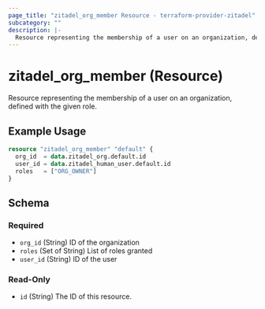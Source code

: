 ```yaml
---
page_title: "zitadel_org_member Resource - terraform-provider-zitadel"
subcategory: ""
description: |-
  Resource representing the membership of a user on an organization, defined with the given role.
---
```


# zitadel_org_member (Resource)

Resource representing the membership of a user on an organization, defined with the given role.

## Example Usage

```terraform
resource "zitadel_org_member" "default" {
  org_id  = data.zitadel_org.default.id
  user_id = data.zitadel_human_user.default.id
  roles   = ["ORG_OWNER"]
}
```

<!-- schema generated by tfplugindocs -->
## Schema

### Required

- `org_id` (String) ID of the organization
- `roles` (Set of String) List of roles granted
- `user_id` (String) ID of the user

### Read-Only

- `id` (String) The ID of this resource.